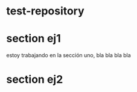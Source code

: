 # test-repository

# section ej1

estoy trabajando en la sección uno, bla bla bla bla

# section ej2

